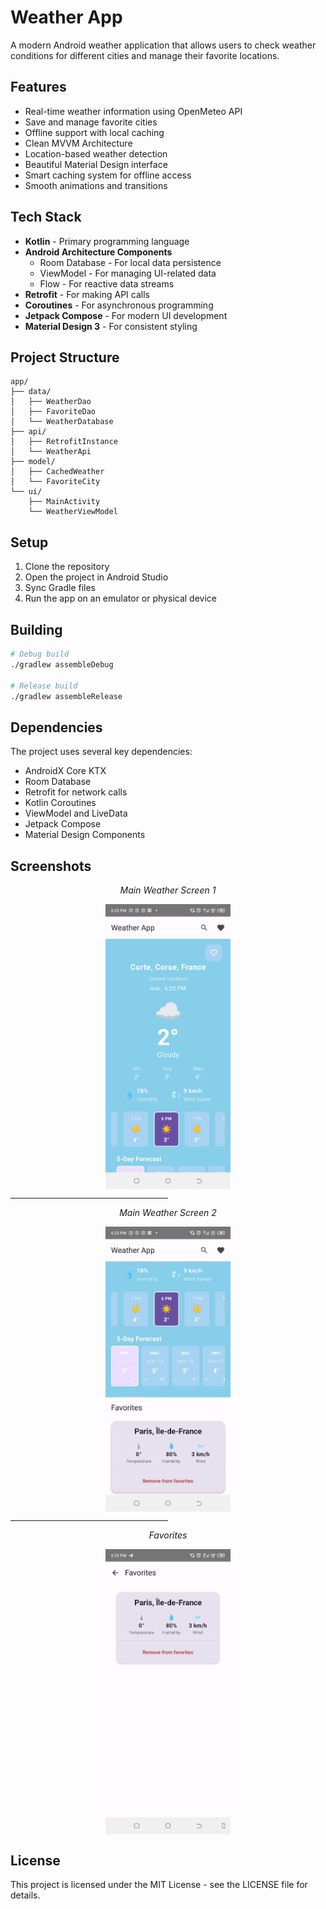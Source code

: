 # Weather App

A modern Android weather application that allows users to check weather conditions for different cities and manage their favorite locations.

## Features

- Real-time weather information using OpenMeteo API
- Save and manage favorite cities
- Offline support with local caching
- Clean MVVM Architecture
- Location-based weather detection
- Beautiful Material Design interface
- Smart caching system for offline access
- Smooth animations and transitions

## Tech Stack

- **Kotlin** - Primary programming language
- **Android Architecture Components**
  - Room Database - For local data persistence
  - ViewModel - For managing UI-related data
  - Flow - For reactive data streams
- **Retrofit** - For making API calls
- **Coroutines** - For asynchronous programming
- **Jetpack Compose** - For modern UI development
- **Material Design 3** - For consistent styling

## Project Structure

```
app/
├── data/
│   ├── WeatherDao
│   ├── FavoriteDao
│   └── WeatherDatabase
├── api/
│   ├── RetrofitInstance
│   └── WeatherApi
├── model/
│   ├── CachedWeather
│   └── FavoriteCity
└── ui/
    ├── MainActivity
    └── WeatherViewModel
```

## Setup

1. Clone the repository
2. Open the project in Android Studio
3. Sync Gradle files
4. Run the app on an emulator or physical device

## Building

```bash
# Debug build
./gradlew assembleDebug

# Release build
./gradlew assembleRelease
```

## Dependencies

The project uses several key dependencies:

- AndroidX Core KTX
- Room Database
- Retrofit for network calls
- Kotlin Coroutines
- ViewModel and LiveData
- Jetpack Compose
- Material Design Components

## Screenshots

<p align="center">
<em>Main Weather Screen 1</em>
</p>
<p align="center">
    <img src="imagesReadMe/image1.jpg" width="200" alt="Weather Details 1" style="margin: auto; display: block; margin-top: 10px; margin-bottom: 10px;">
</p>

<hr width="50%"/>

<p align="center">
<em>Main Weather Screen 2</em>
</p>
<p align="center">
    <img src="imagesReadMe/image2.jpg" width="200" alt="Weather Details" style="margin: auto; display: block; margin-top: 10px; margin-bottom: 10px;">
</p>

<hr width="50%"/>

<p align="center">
<em>Favorites</em>
</p>
<p align="center">
    <img src="imagesReadMe/image3.jpg" width="200" alt="Weather Details" style="margin: auto; display: block; margin-top: 10px; margin-bottom: 10px;">
</p>

## License

This project is licensed under the MIT License - see the LICENSE file for details.
